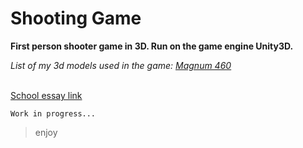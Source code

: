 # Shooting Game

__First person shooter game in 3D. Run on the game engine Unity3D.__

*List of my 3d models used in the game: [Magnum 460](https://github.com/TheGoodFella/magnum460Blend)*<br/><br/>

[School essay link](http://tesine.marconirovereto.it/dettagli.html?2016.5BI.9)

```
Work in progress...
```

>enjoy
